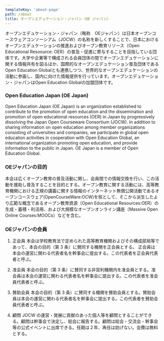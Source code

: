 ```yaml
---
templateKey: 'about-page'
path: /about
title: オープンエデュケーション・ジャパン（OE ジャパン）
---
```


オープンエデュケーション・ジャパン（略称　OEジャパン）は日本オープンコースウェアコンソーシアム（JOCW）の名称を新しくすることで、日本におけるオープンエデュケーションの推進およびオープン教育リソース（Open Educational Resoource: OER）の普及・促進に寄与することを目指している団体です。大学や企業等で構成される会員団体の間でオープンエデュケーションに関する情報共有を図るほか、国際的なオープンエデュケーション普及団体であるOpen Education Globalとも連携しつつ、世界的なオープンエデュケーションの活動に参画し、国内に向けた情報提供を行っています。オープンエデュケーション・ジャパンはOpen Education Globalの加盟団体です。

### Open Education Japan (OE Japan)

  Open Education Japan (OE Japan) is an organization established to contribute to the promotion of open education and the dissemination and promotion of open educational resources (OER) in Japan by progressively dissolving the Japan Open Courseware Consortium (JOCW).  In addition to sharing information on open education among member organizations consisting of universities and companies, we participate in global open education activities in cooperation with Open Education Global, an international organization promoting open education, and provide information to the public in Japan.  OE Japan is a member of Open Education Global.

### OEジャパンの目的

本会は広くオープン教育の普及活動に関し、会員間での情報交換を行い、この活動を援助し普及することを目的とする。オープン教育に関する活動には、高等教育機関における正規の講義に関する情報のインターネット無償公開活動であるオープンコースウェア(OpenCourseWare:OCW)を核として、そこから派生したより広範な概念であるオープン教育資源（Open Educational Resources:OER）の生成・蓄積・利活用、および大規模なオープンオンライン講座（Massive Open Online Courses:MOOCs）などを含む。

### OEジャパンの会員

1. 正会員
本会は学校教育法で定められた高等教育機関およびその構成部局等であって、本会の目的（第 3 条）に賛同する機関を正会員とする。
正会員は本会の運営に関わる代表者名を幹事会に提出する。この代表者を正会員代表者と呼ぶ。 

1. 准会員
本会の目的（第 3 条）に賛同する非営利機関内を准会員とする。准会員は本会の運営に関わる代表者名を幹事会に提出する。この代表者を准会員代表者と呼ぶ。 

1. 賛助会員
本会の目的（第 3 条）に賛同する機関を賛助会員とする。賛助会員は本会の運営に関わる代表者名を幹事会に提出する。この代表者を賛助会員代表者と呼ぶ。 

1. 顧問
JOCW の運営・発展に貢献のあった個人等を顧問とすることができる。顧問は幹事会で決定し、総会に報告する。顧問は総会・交流会・幹事会等の公式イベントに出席できる。任期は２年、再任は妨げない。会費は無料とする。